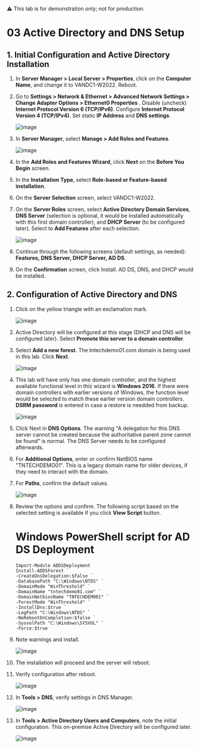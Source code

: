 ⚠️ This lab is for demonstration only; not for production.

# 03 Active Directory and DNS Setup

## 1. Initial Configuration and Active Directory Installation

1. In **Server Manager > Local Server > Properties**, click on the **Computer Name**, and change it to VANDC1-W2022. Reboot.
   
3. Go to **Settings > Network & Ethernet > Advanced Network Settings > Change Adapter Options > Ethernet0 Properties** .
   Disable (uncheck) **Internet Protocol Version 6 (TCP/IPv6)**.
   Configure **Internet Protocol Version 4 (TCP/IPv4)**. Set static **IP Address** and **DNS settings**.

   ![image](https://github.com/user-attachments/assets/6cde8a6b-a513-49b6-8574-b695e5d2d373)

4. In **Server Manager**, select **Manage > Add Roles and Features**.

   ![image](https://github.com/user-attachments/assets/94157b25-0c8b-4495-8b91-f987e9bfb4ef)

5. In the **Add Roles and Features Wizard**, click **Next** on the **Before You Begin** screen.

6. In the **Installation Type**, select **Role-based or Feature-based installation**.

7. On the **Server Selection** screen, select VANDC1-W2022.
   
8. On the **Server Roles** screen, select **Active Directory Domain Services**, **DNS Server** (selection is optional, it would be installed automatically with this first domain controller), and **DHCP Server** (to be configured later).   Select to **Add Features** after each selection.

   ![image](https://github.com/user-attachments/assets/f4add9e4-f000-41b0-b575-92f479644b29)

9. Continue through the following screens (default settings, as needed): **Features, DNS Server, DHCP Server, AD DS**.

10. On the **Confirmation** screen, click Install.  AD DS, DNS, and DHCP would be installed.

## 2. Configuration of Active Directory and DNS

1. Click on the yellow triangle with an exclamation mark. 

    ![image](https://github.com/user-attachments/assets/9e21c560-3986-49dd-8caa-6532dc41cae5)

2. Active Directory will be configured at this stage (DHCP and DNS will be configured later). Select **Promote this server to a domain controller**.

3. Select **Add a new forest**.  The tntechdemo01.com domain is being used in this lab.  Click **Next**.

    ![image](https://github.com/user-attachments/assets/2204b6f5-6d76-415b-b116-ab85297f6a07)

4. This lab will have only has one domain controller, and the highest available functional level in thiz wizard is **Windows 2016**.  If there were domain controllers with earlier versions of Windows, the function level would be selected to match these earlier version domain controllers. **DSRM password** is entered in case a restore is needded from backup.

     ![image](https://github.com/user-attachments/assets/89b03d4c-7fed-4088-973a-c79eccb221b0)

5. Click Next in **DNS Options**.  The warning "A delegation for this DNS server cannot be created because the authoritative parent zone cannot be found" is normal.  The DNS Server needs to be configured afterwards.
    
6. For **Additional Options**, enter or confirm NetBIOS name "TNTECHDEMO01".  This is a legacy domain name for older devices, if they need to interact with the domain.

7. For **Paths**, confirm the default values.

    ![image](https://github.com/user-attachments/assets/d26514c6-9db9-4ca3-abad-17c1ed9e61ac)

8. Review the options and confirm.  The following script based on the selected setting is available if you click **View Script** button.

   # Windows PowerShell script for AD DS Deployment
   ```
   Import-Module ADDSDeployment
   Install-ADDSForest `
   -CreateDnsDelegation:$false `
   -DatabasePath "C:\Windows\NTDS" `
   -DomainMode "WinThreshold" `
   -DomainName "tntechdemo01.com" `
   -DomainNetbiosName "TNTECHDEMO01" `
   -ForestMode "WinThreshold" `
   -InstallDns:$true `
   -LogPath "C:\Windows\NTDS" `
   -NoRebootOnCompletion:$false `
   -SysvolPath "C:\Windows\SYSVOL" `
   -Force:$true
   ```


9. Note warnings and install.

     ![image](https://github.com/user-attachments/assets/3deaa2b1-5dcb-44d7-bbbf-587807c0d934)

10.  The installation will proceed and the server will reboot.

11.  Verify configuration after reboot.

     ![image](https://github.com/user-attachments/assets/16bc697c-f9bd-4d21-aebf-7545c4386db8)

13. In **Tools > DNS**, verify settings in DNS Manager.

     ![image](https://github.com/user-attachments/assets/5c7c3928-73af-409e-a68b-4143801c72c6)

14. In **Tools > Active Directory Users and Computers**, note the initial configuration.  This on-premise Active Directory will be configured later.

    ![image](https://github.com/user-attachments/assets/043f9e04-7b69-4870-b4f8-4b4eecf7c980)

